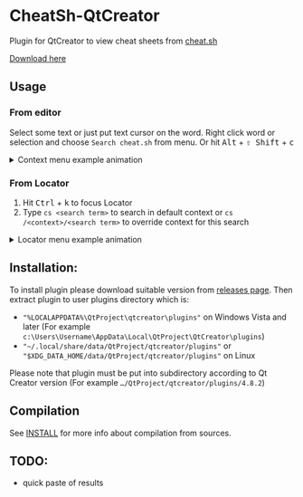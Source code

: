 # CheatSh-QtCreator
Plugin for QtCreator to view cheat sheets from [cheat.sh](https://github.com/chubin/cheat.sh)

[Download here](github.com/pozemka/cheatsh-qtcreator/releases)

## Usage
### From editor
Select some text or just put text cursor on the word. Right click word or selection and choose `Search cheat.sh` from menu. Or hit <kbd>Alt</kbd> + <kbd>⇧ Shift</kbd> + <kbd>c</kbd>

<details><summary>Context menu example animation</summary>

![Context menu example animation](https://raw.githubusercontent.com/pozemka/resources/master/contextmenu.gif)

</details>

### From Locator
1. Hit <kbd>Ctrl</kbd> + <kbd>k</kbd> to focus Locator
2. Type `cs <search term>` to search in default context or `cs /<context>/<search term>` to override context for this search

<details><summary>Locator menu example animation</summary>
  
![Locator example animation](https://raw.githubusercontent.com/pozemka/resources/master/locator.gif)

</details>

## Installation:
To install plugin please download suitable version from [releases page](github.com/pozemka/cheatsh-qtcreator/releases). 
Then extract plugin to user plugins directory which is:
* `"%LOCALAPPDATA%\QtProject\qtcreator\plugins"` on Windows Vista and later (For example `c:\Users\Username\AppData\Local\QtProject\QtCreator\plugins`)
* `"~/.local/share/data/QtProject/qtcreator/plugins"` or `"$XDG_DATA_HOME/data/QtProject/qtcreator/plugins"` on Linux

Please note that plugin must be put into subdirectory according to Qt Creator version (For example `…/QtProject/qtcreator/plugins/4.8.2`)

## Compilation
See [INSTALL](INSTALL.md) for more info about compilation from sources.

## TODO:
* quick paste of results
